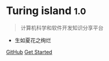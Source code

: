 <!-- _coverpage.md -->

<!-- ![logo](_media/icon.svg) -->

# Turing island <small>1.0</small>

> 计算机科学和软件开发知识分享平台

- 生如夏花之绚烂

[GitHub](https://github.com/happy-coding-gorilla/happy-coding-gorilla.github.io)
[Get Started](#Headline)